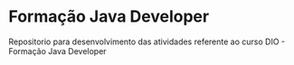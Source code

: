 # Formação Java Developer
Repositorio para desenvolvimento das atividades referente ao curso DIO - Formação Java Developer
